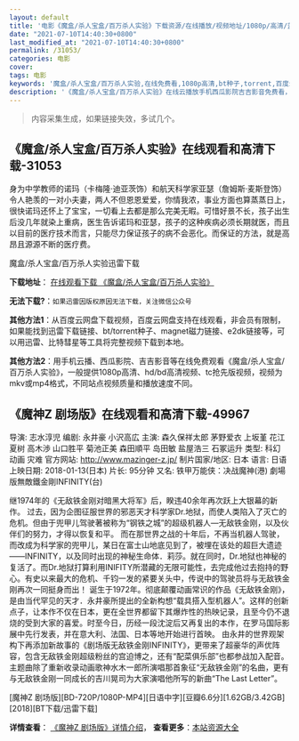 ```yaml
---
layout: default
title: '电影《魔盒/杀人宝盒/百万杀人实验》下载资源/在线播放/视频地址/1080p/高清/蓝光'
date: "2021-07-10T14:40:30+0800"
last_modified_at: "2021-07-10T14:40:30+0800"
permalink: /31053/
categories: 电影
cover:
tags: 电影
keywords: '魔盒/杀人宝盒/百万杀人实验,在线免费看,1080p高清,bt种子,torrent,百度云盘,magnet,磁力链,迅雷下载资源'
description: '《魔盒/杀人宝盒/百万杀人实验》在线云播放手机西瓜影院吉吉影音免费看，1080p高清bd/hd未删减完整版和tc抢先枪版，mkv/mp4格式，附带bt/torrent种子、magnet/磁力链、百度云盘、网盘资源迅雷下载链接'
---
```


>内容采集生成，如果链接失效，多试几个。


## 《魔盒/杀人宝盒/百万杀人实验》在线观看和高清下载-31053

身为中学教师的诺玛（卡梅隆&middot;迪亚茨饰）和航天科学家亚瑟（詹姆斯&middot;麦斯登饰）令人艳羡的一对小夫妻，两人不但恩恩爱爱，你情我浓，事业方面也算蒸蒸日上，很快诺玛还怀上了宝宝，一切看上去都是那么完美无暇。可惜好景不长，孩子出生后没几年就染上重病，医生告诉诺玛和亚瑟，孩子的这种疾病必须长期就医，而且以目前的医疗技术而言，只能尽力保证孩子的病不会恶化。而保证的方法，就是高昂且源源不断的医疗费。


魔盒/杀人宝盒/百万杀人实验迅雷下载

**下载地址**： [在线观看下载 《魔盒/杀人宝盒/百万杀人实验》](https://www.993dy.com//vod-detail-id-17745.html) 


**无法下载?**：`如果迅雷因版权原因无法下载，关注微信公众号 `

**其他方法1**：从百度云网盘下载视频，百度云网盘支持在线观看，非会员有限制，如果能找到迅雷下载链接、bt/torrent种子、magnet磁力链接、e2dk链接等，可以用迅雷、比特彗星等工具将完整视频下载到本地。

**其他方法2**：用手机云播、西瓜影院、吉吉影音等在线免费观看《魔盒/杀人宝盒/百万杀人实验》，一般提供1080p高清、hd/bd高清视频、tc抢先版视频，视频为mkv或mp4格式，不同站点视频质量和播放速度不同。


## 《魔神Z 剧场版》在线观看和高清下载-49967

导演: 志水淳児 编剧: 永井豪 小沢高広 主演: 森久保祥太郎 茅野爱衣 上坂堇 花江夏树 高木渉 山口胜平 菊池正美 森田順平 岛田敏 盐屋浩三 石冢运升 类型: 科幻 动画 灾难 官方网站: http://www.mazinger-z.jp/ 制片国家/地区: 日本 语言: 日语 上映日期: 2018-01-13(日本) 片长: 95分钟 又名: 铁甲万能侠：决战魔神(港) 劇場版無敵鐵金剛INFINITY(台)

继1974年的《无敌铁金刚对暗黑大将军》后，睽违40余年再次跃上大银幕的新作。 过去，因为企图征服世界的邪恶天才科学家Dr.地狱，而使人类陷入了灭亡的危机。但由于兜甲儿驾驶著被称为“钢铁之城”的超级机器人—无敌铁金刚，以及伙伴们的努力，才得以恢复和平。 而在那世界之战的十年后，不再当机器人驾驶，而改成为科学家的兜甲儿，某日在富士山地底见到了，被埋在该处的超巨大遗迹——INFINITY，以及同时出现的神秘生命体．莉莎。就在同时，Dr.地狱也神秘的复活了。而Dr.地狱打算利用INIFITY所潜藏的无限可能性，去完成他过去抱持的野心。有史以来最大的危机、千钧一发的紧要关头中，传说中的驾驶员将与无敌铁金刚再次一同挺身而出！ 诞生于1972年。彻底颠覆动画常识的作品《无敌铁金刚》，是由当代罕见的天才．永井豪所提出的全新构想“载具搭入型机器人”。这样的创新点子，让本作不仅在日本，更在全世界都留下其爆炸性的热映记录，且至今仍不退烧的受到大家的喜爱。时至今日，历经一段沈淀后又再复出的本作，在罗马国际影展中先行发表，并在意大利、法国、日本等地开始进行首映。 由永井的世界观架构下再添加新故事的《剧场版无敌铁金刚INFINITY》，更带来了超豪华的声优阵容，包含无敌铁金刚超级粉丝的宫迫博之，还有“配菜俱乐部”也都参战加入配音。主题曲除了重新收录动画歌神水木一郎所演唱那首象征“无敌铁金刚”的名曲，更有与无敌铁金刚一同成长的吉川晃司为大家演唱他所写的新曲“The Last Letter”。


[魔神Z 剧场版][BD-720P/1080P-MP4][日语中字][豆瓣6.6分][1.62GB/3.42GB][2018][BT下载/迅雷下载]

**详情查看**： [《魔神Z 剧场版》详情介绍](/movie/49967/)， **查看更多**：[本站资源大全](/movie/t/all/)

